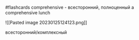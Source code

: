 #flashcards
comprehensive - всесторонний, полноценный
a comprehensive lunch

![[Pasted image 20230125124123.png]]









всесторонний/комплексный
